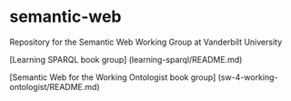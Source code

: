 # semantic-web
Repository for the Semantic Web Working Group at Vanderbilt University

[Learning SPARQL book group] (learning-sparql/README.md)

[Semantic Web for the Working Ontologist book group] (sw-4-working-ontologist/README.md)
